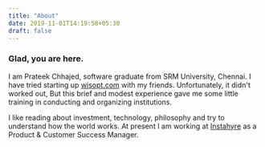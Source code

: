 ```yaml
---
title: "About"
date: 2019-11-01T14:19:58+05:30
draft: false
---
```

### Glad, you are here.

I am Prateek Chhajed, software graduate from SRM University, Chennai. I have tried starting up [wisopt.com](https://www.wisopt.com) with my friends. Unfortunately, it didn't worked out, But this brief and modest experience gave me some little training in conducting and organizing institutions.

I like reading about investment, technology, philosophy and try to understand how the world works. At present I am working at [Instahyre](https://www.instahyre.com/) as a Product & Customer Success Manager.
